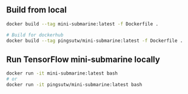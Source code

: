 <!---
  Licensed under the Apache License, Version 2.0 (the "License");
  you may not use this file except in compliance with the License.
  You may obtain a copy of the License at

   http://www.apache.org/licenses/LICENSE-2.0

  Unless required by applicable law or agreed to in writing, software
  distributed under the License is distributed on an "AS IS" BASIS,
  WITHOUT WARRANTIES OR CONDITIONS OF ANY KIND, either express or implied.
  See the License for the specific language governing permissions and
  limitations under the License. See accompanying LICENSE file.
-->

## Build from local
```bash
docker build --tag mini-submarine:latest -f Dockerfile .

# Build for dockerhub
docker build --tag pingsutw/mini-submarine:latest -f Dockerfile .
```

## Run TensorFlow mini-submarine locally
```bash
docker run -it mini-submarine:latest bash
# or
docker run -it pingsutw/mini-submarine:latest bash
```
